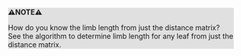 <div style="margin:2em; background-color: #e0e0e0;">

<strong>⚠️NOTE️️️⚠️</strong>

How do you know the limb length from just the distance matrix? See the algorithm to determine limb length for any leaf from just the distance matrix.
</div>

